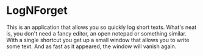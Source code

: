 # LogNForget
This is an application that allows you so quickly log short texts. What's neat is, you don't need a fancy editor, an open notepad or something similar. With a single shortcut you get up a small window that allows you to write some text. And as fast as it appeared, the window will vanish again.
